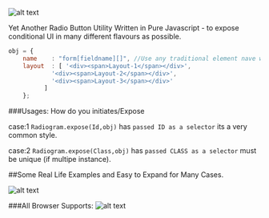 ![alt text](http://s17.postimg.org/5m4ljet7j/logo_radiogram.png "Logo Title Text 1")

Yet Another Radio Button Utility Written in Pure Javascript - to expose conditional UI in many different flavours as possible.

```javascript
obj = {
	name	: "form[fieldname][]", //Use any traditional element nave whether array or simple variable.
	layout	: [ '<div><span>Layout-1</span></div>',
		    '<div><span>Layout-2</span></div>',
		    '<div><span>Layout-3</span></div>'
		  ]
	};
```
###Usages: How do you initiates/Expose

case:1 `Radiogram.expose(Id,obj)` has `passed ID as a selector` its a very common style.

case:2 `Radiogram.expose(Class,obj)` has `passed CLASS as a selector` must be unique (if multipe instance).

##Some Real Life Examples and Easy to Expand for Many Cases.  

![alt text](http://s29.postimg.org/pg2cab7vb/screenshots_ui.gif "few real life examples")


###All Browser Supports:
![alt text](http://s18.postimg.org/cuyig7ko9/cross_browser_compatible.jpg "Radiogram - cross browser javascript library")
